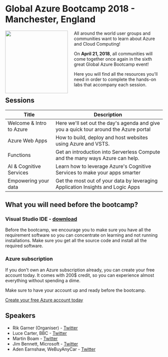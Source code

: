 # Global Azure Bootcamp 2018 - Manchester, England

<img align="left" src="https://global.azurebootcamp.net/wp-content/uploads/2014/11/logo-2018-500x444-300x266.png" width="200" style="margin-right: 20px">

All around the world user groups and communities want to learn about Azure and Cloud Computing!

On **April 21, 2018**, all communities will come together once again in the sixth great Global Azure Bootcamp event!

Here you will find all the resources you'll need in order to complete the hands-on labs that accompany each session.

## Sessions

Title | Description
------|------------
Welcome & Intro to Azure | Here we'll set out the day's agenda and give you a quick tour around the Azure portal
Azure Web Apps | How to build, deploy and host websites using Azure and VSTS.
Functions | Get an introduction into Serverless Compute and the many ways Azure can help.
AI & Cognitive Services | Learn how to leverage Azure's Cognitive Services to make your apps smarter
Empowering your data | Get the most out of your data by leveraging Application Insights and Logic Apps


## What you will need before the bootcamp?

### Visual Studio IDE - [download](https://www.visualstudio.com/vs/)

Before the bootcamp, we encourage you to make sure you have all the requirement software so you can concentrate on learning and not running installations.  Make sure you get all the source code and install all the required software.

### Azure subscription
If you don't own an Azure subscription already, you can create your free account today. It comes with 200$ credit, so you can experience almost everything without spending a dime. 

Make sure to have your account up and ready before the bootcamp.

[Create your free Azure account today](https://azure.microsoft.com/en-us/free/)

## Speakers
* Rik Garner (Organiser) - [Twitter](https://twitter.com/RikGarner)
* Luce Carter, BBC - [Twitter](https://twitter.com/LuceCarter1)
* Martin Boam - [Twitter](https://twitter.com/martinboam)
* Jim Bennett, Microsoft - [Twitter](https://twitter.com/jimbobbennett)
* Aden Earnshaw, WeBuyAnyCar - [Twitter](https://twitter.com/AdenEarnshaw)